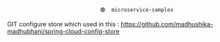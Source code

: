                                   🟢  microservice-samples
                                    
GIT configure store which used in this : https://github.com/madhushika-madhubhani/spring-cloud-config-store

